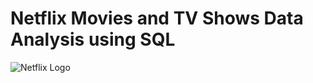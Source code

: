 # Netflix Movies and TV Shows Data Analysis using SQL

![Netflix Logo](https://github.com/karxxya/SQL-Project-on-Netflix-Movies-TV-Shows/blob/main/Netflix-Logo.jpg)

